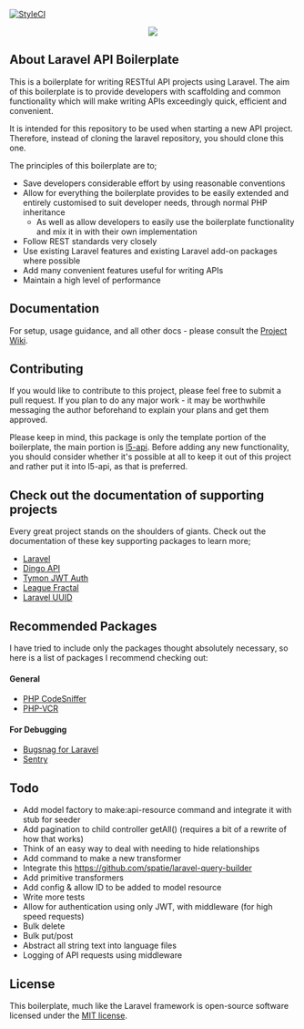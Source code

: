 [![StyleCI](https://github.styleci.io/repos/131504554/shield?branch=master)](https://github.styleci.io/repos/131504554)

<p align="center"><img src="https://laravel.com/assets/img/components/logo-laravel.svg"></p>

## About Laravel API Boilerplate
This is a boilerplate for writing RESTful API projects using Laravel. The aim of this boilerplate is to provide developers with scaffolding and common functionality which will make writing APIs exceedingly quick, efficient and convenient.

It is intended for this repository to be used when starting a new API project. Therefore, instead of cloning the laravel repository, you should clone this one.

The principles of this boilerplate are to;

 - Save developers considerable effort by using reasonable conventions
 - Allow for everything the boilerplate provides to be easily extended and entirely customised to suit developer needs, through normal PHP inheritance
   - As well as allow developers to easily use the boilerplate functionality and mix it in with their own implementation
 - Follow REST standards very closely
 - Use existing Laravel features and existing Laravel add-on packages where possible
 - Add many convenient features useful for writing APIs
 - Maintain a high level of performance

## Documentation
For setup, usage guidance, and all other docs - please consult the [Project Wiki](https://github.com/specialtactics/l5-api-boilerplate/wiki).

## Contributing

If you would like to contribute to this project, please feel free to submit a pull request. If you plan to do any major work - it may be worthwhile messaging the author beforehand to explain your plans and get them approved.

Please keep in mind, this package is only the template portion of the boilerplate, the main portion is [l5-api](https://github.com/specialtactics/l5-api). 
Before adding any new functionality, you should consider whether it's possible at all to keep it out of this project and rather put it into l5-api, as that is preferred.

## Check out the documentation of supporting projects

Every great project stands on the shoulders of giants. Check out the documentation of these key supporting packages to learn more;

 - [Laravel](https://laravel.com/docs/)
 - [Dingo API](https://github.com/dingo/api/wiki)
 - [Tymon JWT Auth](https://github.com/tymondesigns/jwt-auth)
 - [League Fractal](https://fractal.thephpleague.com/)
 - [Laravel UUID](https://github.com/webpatser/laravel-uuid/tree/2.1.1)

## Recommended Packages

I have tried to include only the packages thought absolutely necessary, so here is a list of packages I recommend checking out:

#### General 
 - [PHP CodeSniffer](https://github.com/squizlabs/PHP_CodeSniffer)
 - [PHP-VCR](https://github.com/php-vcr/php-vcr)

#### For Debugging 
 - [Bugsnag for Laravel](https://github.com/bugsnag/bugsnag-laravel)
 - [Sentry](https://github.com/getsentry/sentry-laravel)


## Todo
 - Add model factory to make:api-resource command and integrate it with stub for seeder
 - Add pagination to child controller getAll() (requires a bit of a rewrite of how that works)
 - Think of an easy way to deal with needing to hide relationships 
 - Add command to make a new transformer
 - Integrate this https://github.com/spatie/laravel-query-builder
 - Add primitive transformers
 - Add config & allow ID to be added to model resource
 - Write more tests
 - Allow for authentication using only JWT, with middleware (for high speed requests)
 - Bulk delete
 - Bulk put/post
 - Abstract all string text into language files
 - Logging of API requests using middleware

## License
 
This boilerplate, much like the Laravel framework is open-source software licensed under the [MIT license](https://opensource.org/licenses/MIT).
